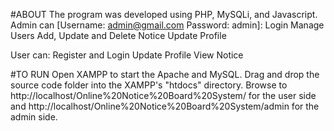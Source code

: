 #ABOUT
 The program was developed using PHP, MySQLi, and Javascript.
 Admin can [Username: admin@gmail.com
            Password: admin]:
   Login
   Manage Users
   Add, Update and Delete  Notice
   Update Profile

 User can:
   Register and Login
   Update Profile
   View Notice
   
#TO RUN
 Open XAMPP to start the Apache and MySQL.
 Drag and drop the source code folder into the XAMPP's "htdocs" directory.
 Browse to http://localhost/Online%20Notice%20Board%20System/ for the user side and http://localhost/Online%20Notice%20Board%20System/admin for the admin side.
